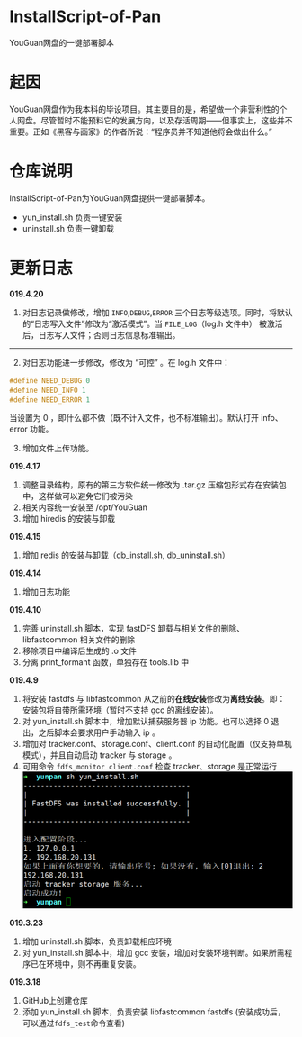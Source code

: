 # InstallScript-of-Pan
YouGuan网盘的一键部署脚本

# 起因
YouGuan网盘作为我本科的毕设项目。其主要目的是，希望做一个非营利性的个人网盘。尽管暂时不能预料它的发展方向，以及存活周期——但事实上，这些并不重要。正如《黑客与画家》的作者所说：“程序员并不知道他将会做出什么。”

# 仓库说明
InstallScript-of-Pan为YouGuan网盘提供一键部署脚本。

- yun_install.sh 负责一键安装
- uninstall.sh 负责一键卸载

# 更新日志
**019.4.20**
1. 对日志记录做修改，增加 `INFO`,`DEBUG`,`ERROR` 三个日志等级选项。同时，将默认的“日志写入文件”修改为“激活模式”。当 `FILE_LOG`（log.h 文件中） 被激活后，日志写入文件；否则日志信息标准输出。

---

2. 对日志功能进一步修改，修改为 “可控” 。在 log.h 文件中：
```c
#define NEED_DEBUG 0
#define NEED_INFO 1
#define NEED_ERROR 1
```
当设置为 0 ，即什么都不做（既不计入文件，也不标准输出）。默认打开 info、error 功能。

3. 增加文件上传功能。

**019.4.17**
1. 调整目录结构，原有的第三方软件统一修改为 .tar.gz 压缩包形式存在安装包中，这样做可以避免它们被污染
2. 相关内容统一安装至 /opt/YouGuan 
3. 增加 hiredis 的安装与卸载

**019.4.15**
1. 增加 redis 的安装与卸载（db_install.sh, db_uninstall.sh）

**019.4.14**
1. 增加日志功能

**019.4.10**
1. 完善 uninstall.sh 脚本，实现 fastDFS 卸载与相关文件的删除、libfastcommon 相关文件的删除
2. 移除项目中编译后生成的 .o 文件
3. 分离 print_formant 函数，单独存在 tools.lib 中

**019.4.9**
1. 将安装 fastdfs 与 libfastcommon 从之前的**在线安装**修改为**离线安装**。即：安装包将自带所需环境（暂时不支持 gcc 的离线安装）。
2. 对 yun_install.sh 脚本中，增加默认捕获服务器 ip 功能。也可以选择 0 退出，之后脚本会要求用户手动输入 ip 。
3. 增加对 tracker.conf、storage.conf、client.conf 的自动化配置（仅支持单机模式），并且自动启动 tracker 与 storage 。
4. 可用命令 `fdfs_monitor client.conf` 检查 tracker、storage 是正常运行
![](./img/Snipaste_2019-04-09_11-35-05.png)

**019.3.23**
1. 增加 uninstall.sh 脚本，负责卸载相应环境
2. 对 yun_install.sh 脚本中，增加 gcc 安装，增加对安装环境判断。如果所需程序已在环境中，则不再重复安装。

**019.3.18**
1. GitHub上创建仓库
2. 添加 yun_install.sh 脚本，负责安装 libfastcommon fastdfs (安装成功后，可以通过`fdfs_test`命令查看)
